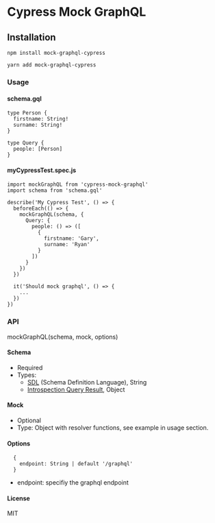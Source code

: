 # Cypress Mock GraphQL

## Installation
```
npm install mock-graphql-cypress
```
```
yarn add mock-graphql-cypress
```

### Usage
#### schema.gql
```
type Person {
  firstname: String!
  surname: String!
}

type Query {
  people: [Person]
}
```

#### myCypressTest.spec.js
```
import mockGraphQL from 'cypress-mock-graphql'
import schema from 'schema.gql'

describe('My Cypress Test', () => {
  beforeEach(() => {
    mockGraphQL(schema, {
      Query: {
        people: () => ([
          {
            firstname: 'Gary',
            surname: 'Ryan'
          }
        ])
      }
    })
  })

  it('Should mock graphql', () => {
    ...
  })
})
```

### API
mockGraphQL(schema, mock, options)

#### Schema
 - Required
 - Types:
   - [SDL](https://graphql.org/learn/schema/) (Schema Definition Language), String
   - [Introspection Query Result](https://graphql.org/learn/introspection/), Object

#### Mock
  - Optional
  - Type: Object with resolver functions, see example in usage section.

#### Options
  ```
    {
      endpoint: String | default '/graphql'
    }
  ```

  - endpoint: specifiy the graphql endpoint

#### License
MIT
